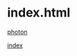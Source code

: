 # index.html



<a href="photon.html">photon</a><br>


<a href="https://iggyrekter.github.io/photon/">index</a><br>





